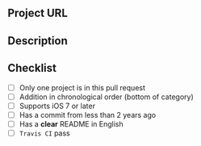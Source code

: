 <!--- Provide a general summary of your changes in the Title above -->

## Project URL
<!--- The project URL -->

## Description
<!--- Describe your changes in detail -->

## Checklist
<!--- Go over all the following points, and put an `x` in all the boxes that apply. -->
<!--- If you're unsure about any of these, don't hesitate to ask. We're here to help! -->
- [ ] Only one project is in this pull request
- [ ] Addition in chronological order (bottom of category)
- [ ] Supports iOS 7 or later
- [ ] Has a commit from less than 2 years ago
- [ ] Has a **clear** README in English
- [ ] `Travis CI` pass
